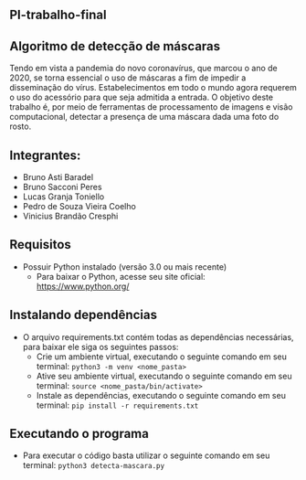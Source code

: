 ## PI-trabalho-final

## Algoritmo de detecção de máscaras

Tendo em vista a pandemia do novo coronavírus, que marcou o ano de 2020, se torna essencial o uso de máscaras a fim de impedir a disseminação do vírus.
Estabelecimentos em todo o mundo agora requerem o uso do acessório para que seja admitida a entrada. 
O objetivo deste trabalho é, por meio de ferramentas de processamento de imagens e visão computacional, detectar a presença de uma máscara dada uma foto do rosto.

## Integrantes:
- Bruno Asti Baradel
- Bruno Sacconi Peres
- Lucas Granja Toniello
- Pedro de Souza Vieira Coelho
- Vinicius Brandão Cresphi

## Requisitos

- Possuir Python instalado (versão 3.0 ou mais recente)
  - Para baixar o Python, acesse seu site oficial: https://www.python.org/

## Instalando dependências

- O arquivo requirements.txt contém todas as dependências necessárias, para baixar ele siga os seguintes passos:
  - Crie um ambiente virtual, executando o seguinte comando em seu terminal:
    ``` python3 -m venv <nome_pasta> ```
  - Ative seu ambiente virtual, executando o seguinte comando em seu terminal: 
    ``` source <nome_pasta/bin/activate> ```
  - Instale as dependências, executando o seguinte comando em seu terminal: 
    ``` pip install -r requirements.txt ```
  
## Executando o programa

- Para executar o código basta utilizar o seguinte comando em seu terminal:
  ``` python3 detecta-mascara.py ```
